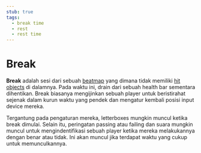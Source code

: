 ```yaml
---
stub: true
tags:
  - break time
  - rest
  - rest time
---
```


# Break

**Break** adalah sesi dari sebuah [beatmap](/wiki/Beatmap) yang dimana tidak memiliki [hit objects](/wiki/Hit_object) di dalamnya. Pada waktu ini, drain dari sebuah health bar sementara dihentikan. Break biasanya mengijinkan sebuah player untuk beristirahat sejenak dalam kurun waktu yang pendek dan mengatur kembali posisi input device mereka.

Tergantung pada pengaturan mereka, letterboxes mungkin muncul ketika break dimulai. Selain itu, peringatan passing atau failing dan suara mungkin muncul untuk mengindentifikasi sebuah player ketika mereka melakukannya dengan benar atau tidak. Ini akan muncul jika terdapat waktu yang cukup untuk memunculkannya.
